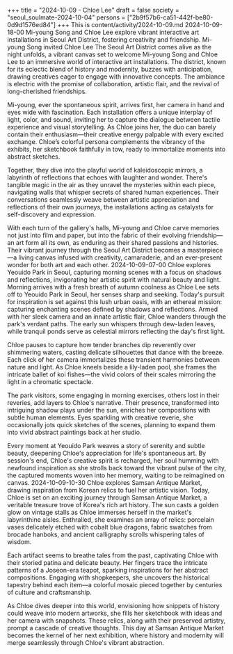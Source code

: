 +++
title = "2024-10-09 - Chloe Lee"
draft = false
society = "seoul_soulmate-2024-10-04"
persons = ["2b9f57b6-ca51-442f-be80-0d9d1576ed84"]
+++
This is content/activity/2024-10-09.md
2024-10-09-18-00
Mi-young Song and Chloe Lee explore vibrant interactive art installations in Seoul Art District, fostering creativity and friendship.
Mi-young Song invited Chloe Lee
The Seoul Art District comes alive as the night unfolds, a vibrant canvas set to welcome Mi-young Song and Chloe Lee to an immersive world of interactive art installations. The district, known for its eclectic blend of history and modernity, buzzes with anticipation, drawing creatives eager to engage with innovative concepts. The ambiance is electric with the promise of collaboration, artistic flair, and the revival of long-cherished friendships.

Mi-young, ever the spontaneous spirit, arrives first, her camera in hand and eyes wide with fascination. Each installation offers a unique interplay of light, color, and sound, inviting her to capture the dialogue between tactile experience and visual storytelling. As Chloe joins her, the duo can barely contain their enthusiasm—their creative energy palpable with every excited exchange. Chloe’s colorful persona complements the vibrancy of the exhibits, her sketchbook faithfully in tow, ready to immortalize moments into abstract sketches.

Together, they dive into the playful world of kaleidoscopic mirrors, a labyrinth of reflections that echoes with laughter and wonder. There's tangible magic in the air as they unravel the mysteries within each piece, navigating walls that whisper secrets of shared human experiences. Their conversations seamlessly weave between artistic appreciation and reflections of their own journeys, the installations acting as catalysts for self-discovery and expression.

With each turn of the gallery's halls, Mi-young and Chloe carve memories not just into film and paper, but into the fabric of their evolving friendship—an art form all its own, as enduring as their shared passions and histories. Their vibrant journey through the Seoul Art District becomes a masterpiece—a living canvas infused with creativity, camaraderie, and an ever-present wonder for both art and each other.
2024-10-09-07-00
Chloe explores Yeouido Park in Seoul, capturing morning scenes with a focus on shadows and reflections, invigorating her artistic spirit with natural beauty and light.
Morning arrives with a fresh breath of autumn coolness as Chloe Lee sets off to Yeouido Park in Seoul, her senses sharp and seeking. Today's pursuit for inspiration is set against this lush urban oasis, with an ethereal mission: capturing enchanting scenes defined by shadows and reflections. Armed with her sleek camera and an innate artistic flair, Chloe wanders through the park's verdant paths. The early sun whispers through dew-laden leaves, while tranquil ponds serve as celestial mirrors reflecting the day's first light.

Chloe pauses to capture how tender branches dip reverently over shimmering waters, casting delicate silhouettes that dance with the breeze. Each click of her camera immortalizes these transient harmonies between nature and light. As Chloe kneels beside a lily-laden pool, she frames the intricate ballet of koi fishes—the vivid colors of their scales mirroring the light in a chromatic spectacle. 

The park visitors, some engaging in morning exercises, others lost in their reveries, add layers to Chloe's narrative. Their presence, transformed into intriguing shadow plays under the sun, enriches her compositions with subtle human elements. Eyes sparkling with creative reverie, she occasionally jots quick sketches of the scenes, planning to expand them into vivid abstract paintings back at her studio.

Every moment at Yeouido Park weaves a story of serenity and subtle beauty, deepening Chloe's appreciation for life's spontaneous art. By session's end, Chloe's creative spirit is recharged, her soul humming with newfound inspiration as she strolls back toward the vibrant pulse of the city, the captured moments woven into her memory, waiting to be reimagined on canvas.
2024-10-09-10-30
Chloe explores Samsan Antique Market, drawing inspiration from Korean relics to fuel her artistic vision.
Today, Chloe is set on an exciting journey through Samsan Antique Market, a veritable treasure trove of Korea's rich art history. The sun casts a golden glow on vintage stalls as Chloe immerses herself in the market's labyrinthine aisles. Enthralled, she examines an array of relics: porcelain vases delicately etched with cobalt blue dragons, fabric swatches from brocade hanboks, and ancient calligraphy scrolls whispering tales of wisdom.

Each artifact seems to breathe tales from the past, captivating Chloe with their storied patina and delicate beauty. Her fingers trace the intricate patterns of a Joseon-era teapot, sparking inspirations for her abstract compositions. Engaging with shopkeepers, she uncovers the historical tapestry behind each item—a colorful mosaic pieced together by centuries of culture and craftsmanship. 

As Chloe dives deeper into this world, envisioning how snippets of history could weave into modern artworks, she fills her sketchbook with ideas and her camera with snapshots. These relics, along with their preserved artistry, prompt a cascade of creative thoughts. This day at Samsan Antique Market becomes the kernel of her next exhibition, where history and modernity will merge seamlessly through Chloe's vibrant abstraction.
